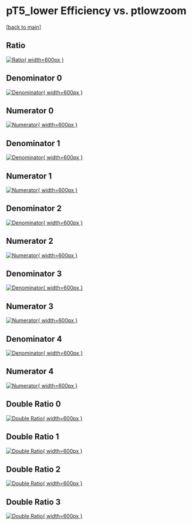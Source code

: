 # pT5_lower Efficiency vs. ptlowzoom

[[back to main](./)]



## Ratio

[![Ratio](../mtv/var/pT5_lower_vtr_13_-1_eff_ptlowzoom.png){ width=600px }](../mtv/var/pT5_lower_vtr_13_-1_eff_ptlowzoom.pdf)

## Denominator 0

[![Denominator](../mtv/den/pT5_lower_vtr_13_-1_eff_ptlowzoom_den0.png){ width=600px }](../mtv/den/pT5_lower_vtr_13_-1_eff_ptlowzoom_den0.pdf)

## Numerator 0

[![Numerator](../mtv/num/pT5_lower_vtr_13_-1_eff_ptlowzoom_num0.png){ width=600px }](../mtv/num/pT5_lower_vtr_13_-1_eff_ptlowzoom_num0.pdf)

## Denominator 1

[![Denominator](../mtv/den/pT5_lower_vtr_13_-1_eff_ptlowzoom_den1.png){ width=600px }](../mtv/den/pT5_lower_vtr_13_-1_eff_ptlowzoom_den1.pdf)

## Numerator 1

[![Numerator](../mtv/num/pT5_lower_vtr_13_-1_eff_ptlowzoom_num1.png){ width=600px }](../mtv/num/pT5_lower_vtr_13_-1_eff_ptlowzoom_num1.pdf)

## Denominator 2

[![Denominator](../mtv/den/pT5_lower_vtr_13_-1_eff_ptlowzoom_den2.png){ width=600px }](../mtv/den/pT5_lower_vtr_13_-1_eff_ptlowzoom_den2.pdf)

## Numerator 2

[![Numerator](../mtv/num/pT5_lower_vtr_13_-1_eff_ptlowzoom_num2.png){ width=600px }](../mtv/num/pT5_lower_vtr_13_-1_eff_ptlowzoom_num2.pdf)

## Denominator 3

[![Denominator](../mtv/den/pT5_lower_vtr_13_-1_eff_ptlowzoom_den3.png){ width=600px }](../mtv/den/pT5_lower_vtr_13_-1_eff_ptlowzoom_den3.pdf)

## Numerator 3

[![Numerator](../mtv/num/pT5_lower_vtr_13_-1_eff_ptlowzoom_num3.png){ width=600px }](../mtv/num/pT5_lower_vtr_13_-1_eff_ptlowzoom_num3.pdf)

## Denominator 4

[![Denominator](../mtv/den/pT5_lower_vtr_13_-1_eff_ptlowzoom_den4.png){ width=600px }](../mtv/den/pT5_lower_vtr_13_-1_eff_ptlowzoom_den4.pdf)

## Numerator 4

[![Numerator](../mtv/num/pT5_lower_vtr_13_-1_eff_ptlowzoom_num4.png){ width=600px }](../mtv/num/pT5_lower_vtr_13_-1_eff_ptlowzoom_num4.pdf)

## Double Ratio 0

[![Double Ratio](../mtv/ratio/pT5_lower_vtr_13_-1_eff_ptlowzoom_ratio0.png){ width=600px }](../mtv/ratio/pT5_lower_vtr_13_-1_eff_ptlowzoom_ratio0.pdf)

## Double Ratio 1

[![Double Ratio](../mtv/ratio/pT5_lower_vtr_13_-1_eff_ptlowzoom_ratio1.png){ width=600px }](../mtv/ratio/pT5_lower_vtr_13_-1_eff_ptlowzoom_ratio1.pdf)

## Double Ratio 2

[![Double Ratio](../mtv/ratio/pT5_lower_vtr_13_-1_eff_ptlowzoom_ratio2.png){ width=600px }](../mtv/ratio/pT5_lower_vtr_13_-1_eff_ptlowzoom_ratio2.pdf)

## Double Ratio 3

[![Double Ratio](../mtv/ratio/pT5_lower_vtr_13_-1_eff_ptlowzoom_ratio3.png){ width=600px }](../mtv/ratio/pT5_lower_vtr_13_-1_eff_ptlowzoom_ratio3.pdf)

